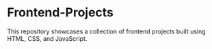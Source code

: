# Frontend-Projects
This repository showcases a collection of frontend projects built using HTML, CSS, and JavaScript. 
